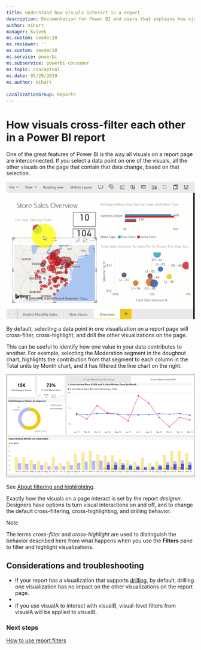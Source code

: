 ```yaml
---
title: Understand how visuals interact in a report
description: Documentation for Power BI end users that explains how visuals interact on a report page. 
author: mihart
manager: kvivek
ms.custom: seodec18
ms.reviewer: ''
ms.custom: seodec18
ms.service: powerbi
ms.subservice: powerbi-consumer
ms.topic: conceptual
ms.date: 05/29/2019
ms.author: mihart

LocalizationGroup: Reports
---
```


# How visuals cross-filter each other in a Power BI report
One of the great features of Power BI is the way all visuals on a report page are interconnected. If you select a data point on one of the visuals, all the other visuals on the page that contain that data change, based on that selection. 

![video of visuals interacting](media/end-user-interactions/interactions.gif)

By default, selecting a data point in one visualization on a report page will cross-filter, cross-highlight, and drill the other visualizations on the page. 

This can be useful to identify how one value in your data contributes to another. For example, selecting the Moderation segment in the doughnut chart, highlights the contribution from that segment to each column in the Total units by Month chart, and it has filtered the line chart on the right.

![image of visuals interacting](media/end-user-interactions/power-bi-interactions.png)

See [About filtering and highlighting](../power-bi-reports-filters-and-highlighting.md). 

Exactly how the visuals on a page interact is set by the report *designer*. Designers have options to turn visual interactions on and off, and to change the default cross-filtering,  cross-highlighting, and drilling behavior. 
  
> [!NOTE]
> The terms *cross-filter* and *cross-highlight* are used to distinguish the behavior described here from what happens when you use the **Filters** pane to filter and highlight visualizations.  

## Considerations and troubleshooting
- If your report has a visualization that supports [drilling](../power-bi-visualization-drill-down.md), by default, drilling one visualization has no impact on the other visualizations on the report page. 
- 
- If you use visualA to interact with visualB, visual-level filters from visualA will be applied to visualB.

### Next steps
[How to use report filters](../power-bi-how-to-report-filter.md)
